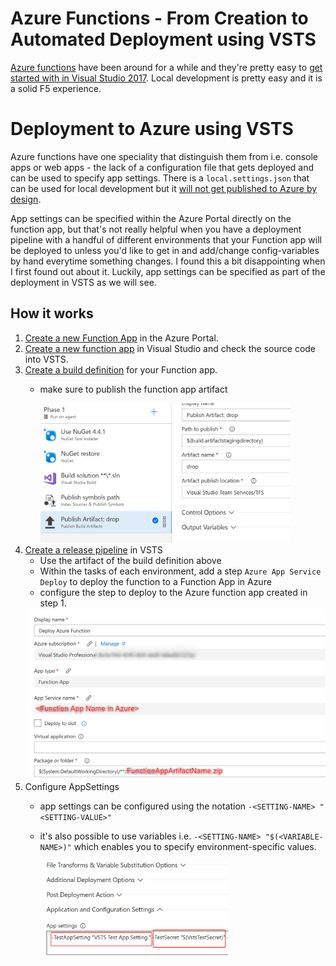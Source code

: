 # Azure Functions - From Creation to Automated Deployment using VSTS
[Azure functions](https://azure.microsoft.com/en-gb/services/functions/) have been around for a while and they're pretty easy to [get started with in Visual Studio 2017](https://docs.microsoft.com/en-us/azure/azure-functions/functions-create-your-first-function-visual-studio). Local development is pretty easy and it is a solid F5 experience.

# Deployment to Azure using VSTS
Azure functions have one speciality that distinguish them from i.e. console apps or web apps - the lack of a configuration file that gets deployed and can be used to specify app settings. There is a `local.settings.json` that can be used for local development but it [will not get published to Azure by design](https://blogs.msdn.microsoft.com/webdev/2017/11/15/improvements-to-azure-functions-in-visual-studio/#ManageApplicationSettings).

App settings can be specified within the Azure Portal directly on the function app, but that's not really helpful when you have a deployment pipeline with a handful of different environments that your Function app will be deployed to unless you'd like to get in and add/change config-variables by hand everytime something changes. I found this a bit disappointing when I first found out about it. Luckily, app settings can be specified as part of the deployment in VSTS as we will see.

## How it works
1. [Create a new Function App](https://docs.microsoft.com/en-us/azure/azure-functions/functions-create-first-azure-function) in the Azure Portal.
2. [Create a new function app](https://docs.microsoft.com/en-us/azure/azure-functions/functions-create-your-first-function-visual-studio) in Visual Studio and check the source code into VSTS. 
4. [Create a build definition](https://docs.microsoft.com/en-us/vsts/pipelines/get-started-designer?view=vsts#create-a-build-pipeline) for your Function app.
    -  make sure to publish the function app artifact

        <img src="img/publish.png" alt="drawing" width="400px">
5. [Create a release pipeline](https://docs.microsoft.com/en-us/vsts/pipelines/get-started-designer?view=vsts#create-a-release-pipeline) in VSTS
    - Use the artifact of the build definition above
    - Within the tasks of each environment, add a step `Azure App Service Deploy` to deploy the function to a Function App in Azure
    - configure the step to deploy to the Azure function app created in step 1.
    <img src="img/deploy-step-config.png" alt="drawing" width="500px"/>
6. Configure AppSettings
    - app settings can be configured using the notation `-<SETTING-NAME> "<SETTING-VALUE>"`
    - it's also possible to use variables i.e.  `-<SETTING-NAME> "$(<VARIABLE-NAME>)"` which enables you to specify environment-specific values.

        <img src="img/app-settings.png" alt="drawing" width="300px"/>
